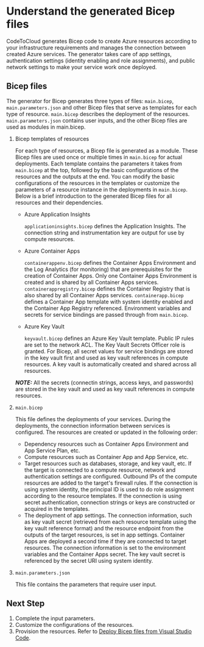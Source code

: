 # Understand the generated Bicep files

CodeToCloud generates Bicep code to create Azure resources according to your infrastructure requirements and manages the connection between created Azure services. The generator takes care of app settings, authentication settings (identity enabling and role assignments), and public network settings to make your service work once deployed.

## Bicep files

The generator for Bicep generates three types of files: `main.bicep`, `main.parameters.json` and other Bicep files that serve as templates for each type of resource. `main.bicep` describes the deployment of the resources. `main.parameters.json` contains user inputs, and the other Bicep files are used as modules in main.bicep.

1. Bicep templates of resources

    For each type of resources, a Bicep file is generated as a module. These Bicep files are used once or multiple times in `main.bicep` for actual deployments. Each template contains the parameters it takes from `main.bicep` at the top, followed by the basic configurations of the resources and the outputs at the end. You can modify the basic configurations of the resources in the templates or customize the parameters of a resource instance in the deployments in `main.bicep`. Below is a brief introduction to the generated Bicep files for all resources and their dependencies.

    - Azure Application Insights

        `applicationinsights.bicep` defines the Application Insights. The connection string and instrumentation key are output for use by compute resources.

    - Azure Container Apps

        `containerappenv.bicep` defines the Container Apps Environment and the Log Analytics (for monitoring) that are prerequisites for the creation of Container Apps. Only one Container Apps Environment is created and is shared by all Container Apps services.
        `containerappregistry.bicep` defines the Container Registry that is also shared by all Container Apps services.
        `containerapp.bicep` defines a Container App template with system identity enabled and the Container App Registry referenced. Environment variables and secrets for service bindings are passed through from `main.bicep`.

    - Azure Key Vault

        `keyvault.bicep` defines an Azure Key Vault template. Public IP rules are set to the network ACL. The Key Vault Secrets Officer role is granted. For Bicep, all secret values for service bindings are stored in the key vault first and used as key vault references in compute resources. A key vault is automatically created and shared across all resources.

    **_NOTE:_** All the secrets (connectin strings, access keys, and passwords) are stored in the key vault and used as key vault references in compute resources.

1. `main.bicep`

    This file defines the deployments of your services. During the deployments, the connection information between services is configured. The resources are created or updated in the following order:

    - Dependency resources such as Container Apps Environment and App Service Plan, etc.
    - Compute resources such as Container App and App Service, etc.
    - Target resources such as databases, storage, and key vault, etc. If the target is connected to a compute resource, network and authentication settings are configured. Outbound IPs of the compute resources are added to the target's firewall rules. If the connection is using system identity, the principal ID is used to do role assignment according to the resource templates. If the connection is using secret authentication, connection strings or keys are constructed or acquired in the templates.
    - The deployment of app settings. The connection information, such as key vault secret (retrieved from each resource template using the key vault reference format) and the resource endpoint from the outputs of the target resources, is set in app settings. Container Apps are deployed a second time if they are connected to target resources. The connection information is set to the environment variables and the Container Apps secret. The key vault secret is referenced by the secret URI using system identity.

1. `main.parameters.json`

    This file contains the parameters that require user input.

## Next Step

1. Complete the input parameters.
1. Customize the configurations of the resources.
1. Provision the resources. Refer to [Deploy Bicep files from Visual Studio Code](https://learn.microsoft.com/en-us/azure/azure-resource-manager/bicep/deploy-vscode).
